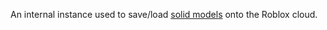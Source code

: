 An internal instance used to save/load
[solid models](https://create.roblox.com/docs/parts/solid-modeling) onto the Roblox
cloud.